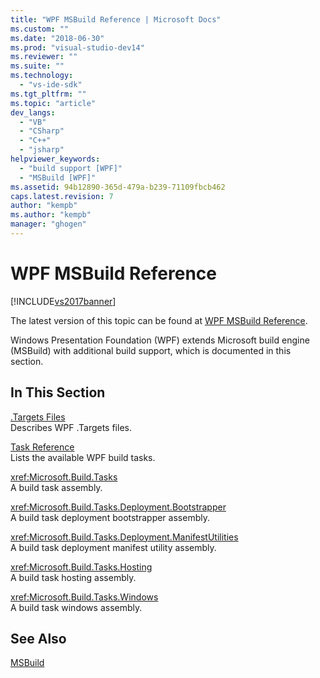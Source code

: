 ```yaml
---
title: "WPF MSBuild Reference | Microsoft Docs"
ms.custom: ""
ms.date: "2018-06-30"
ms.prod: "visual-studio-dev14"
ms.reviewer: ""
ms.suite: ""
ms.technology: 
  - "vs-ide-sdk"
ms.tgt_pltfrm: ""
ms.topic: "article"
dev_langs: 
  - "VB"
  - "CSharp"
  - "C++"
  - "jsharp"
helpviewer_keywords: 
  - "build support [WPF]"
  - "MSBuild [WPF]"
ms.assetid: 94b12890-365d-479a-b239-71109fbcb462
caps.latest.revision: 7
author: "kempb"
ms.author: "kempb"
manager: "ghogen"
---
```

# WPF MSBuild Reference
[!INCLUDE[vs2017banner](../includes/vs2017banner.md)]

The latest version of this topic can be found at [WPF MSBuild Reference](https://docs.microsoft.com/visualstudio/msbuild/wpf-msbuild-reference).  
  
  
Windows Presentation Foundation (WPF) extends Microsoft build engine (MSBuild) with additional build support, which is documented in this section.  
  
## In This Section  
 [.Targets Files](../msbuild/wpf-dot-targets-files.md)  
 Describes WPF .Targets files.  
  
 [Task Reference](../msbuild/wpf-msbuild-task-reference.md)  
 Lists the available WPF build tasks.  
  
 <xref:Microsoft.Build.Tasks>  
 A build task assembly.  
  
 <xref:Microsoft.Build.Tasks.Deployment.Bootstrapper>  
 A build task deployment bootstrapper assembly.  
  
 <xref:Microsoft.Build.Tasks.Deployment.ManifestUtilities>  
 A build task deployment manifest utility assembly.  
  
 <xref:Microsoft.Build.Tasks.Hosting>  
 A build task hosting assembly.  
  
 <xref:Microsoft.Build.Tasks.Windows>  
 A build task windows assembly.  
  
## See Also  
 [MSBuild](http://msdn.microsoft.com/en-us/7c49aba1-ee6c-47d8-9de1-6f29a906e20b)



